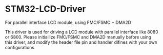 # STM32-LCD-Driver
For parallel interface LCD module, using FMC/FSMC + DMA2D

This driver is used for driving a LCD module with parallel interface like 8080 or 6800.
Please initiallize FMC/FSMC and DMA2D manually before using this driver,
and modify the header file pin and handler difines with your own configurations.
